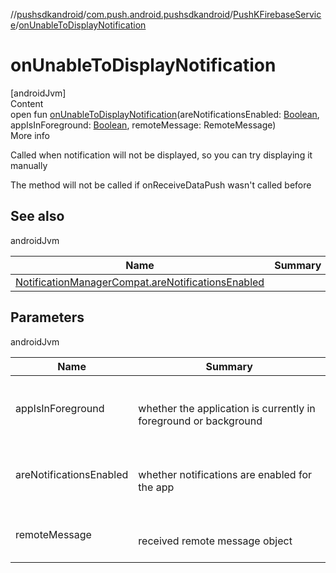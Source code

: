 //[pushsdkandroid](../../index.md)/[com.push.android.pushsdkandroid](../index.md)/[PushKFirebaseService](index.md)/[onUnableToDisplayNotification](on-unable-to-display-notification.md)



# onUnableToDisplayNotification  
[androidJvm]  
Content  
open fun [onUnableToDisplayNotification](on-unable-to-display-notification.md)(areNotificationsEnabled: [Boolean](https://kotlinlang.org/api/latest/jvm/stdlib/kotlin/-boolean/index.html), appIsInForeground: [Boolean](https://kotlinlang.org/api/latest/jvm/stdlib/kotlin/-boolean/index.html), remoteMessage: RemoteMessage)  
More info  


Called when notification will not be displayed, so you can try displaying it manually



The method will not be called if onReceiveDataPush wasn't called before



## See also  
  
androidJvm  
  
|  Name|  Summary| 
|---|---|
| <a name="com.push.android.pushsdkandroid/PushKFirebaseService/onUnableToDisplayNotification/#kotlin.Boolean#kotlin.Boolean#com.google.firebase.messaging.RemoteMessage/PointingToDeclaration/"></a>[NotificationManagerCompat.areNotificationsEnabled](https://developer.android.com/reference/kotlin/androidx/core/app/NotificationManagerCompat.html#arenotificationsenabled)| <a name="com.push.android.pushsdkandroid/PushKFirebaseService/onUnableToDisplayNotification/#kotlin.Boolean#kotlin.Boolean#com.google.firebase.messaging.RemoteMessage/PointingToDeclaration/"></a>
  


## Parameters  
  
androidJvm  
  
|  Name|  Summary| 
|---|---|
| <a name="com.push.android.pushsdkandroid/PushKFirebaseService/onUnableToDisplayNotification/#kotlin.Boolean#kotlin.Boolean#com.google.firebase.messaging.RemoteMessage/PointingToDeclaration/"></a>appIsInForeground| <a name="com.push.android.pushsdkandroid/PushKFirebaseService/onUnableToDisplayNotification/#kotlin.Boolean#kotlin.Boolean#com.google.firebase.messaging.RemoteMessage/PointingToDeclaration/"></a><br><br>whether the application is currently in foreground or background<br><br>
| <a name="com.push.android.pushsdkandroid/PushKFirebaseService/onUnableToDisplayNotification/#kotlin.Boolean#kotlin.Boolean#com.google.firebase.messaging.RemoteMessage/PointingToDeclaration/"></a>areNotificationsEnabled| <a name="com.push.android.pushsdkandroid/PushKFirebaseService/onUnableToDisplayNotification/#kotlin.Boolean#kotlin.Boolean#com.google.firebase.messaging.RemoteMessage/PointingToDeclaration/"></a><br><br>whether notifications are enabled for the app<br><br>
| <a name="com.push.android.pushsdkandroid/PushKFirebaseService/onUnableToDisplayNotification/#kotlin.Boolean#kotlin.Boolean#com.google.firebase.messaging.RemoteMessage/PointingToDeclaration/"></a>remoteMessage| <a name="com.push.android.pushsdkandroid/PushKFirebaseService/onUnableToDisplayNotification/#kotlin.Boolean#kotlin.Boolean#com.google.firebase.messaging.RemoteMessage/PointingToDeclaration/"></a><br><br>received remote message object<br><br>
  
  



